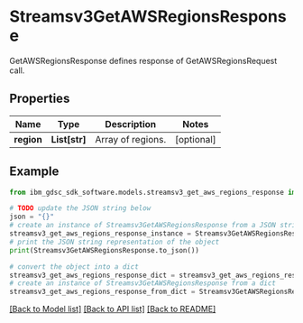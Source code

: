 # Streamsv3GetAWSRegionsResponse

GetAWSRegionsResponse defines response of GetAWSRegionsRequest call.

## Properties

Name | Type | Description | Notes
------------ | ------------- | ------------- | -------------
**region** | **List[str]** | Array of regions. | [optional] 

## Example

```python
from ibm_gdsc_sdk_software.models.streamsv3_get_aws_regions_response import Streamsv3GetAWSRegionsResponse

# TODO update the JSON string below
json = "{}"
# create an instance of Streamsv3GetAWSRegionsResponse from a JSON string
streamsv3_get_aws_regions_response_instance = Streamsv3GetAWSRegionsResponse.from_json(json)
# print the JSON string representation of the object
print(Streamsv3GetAWSRegionsResponse.to_json())

# convert the object into a dict
streamsv3_get_aws_regions_response_dict = streamsv3_get_aws_regions_response_instance.to_dict()
# create an instance of Streamsv3GetAWSRegionsResponse from a dict
streamsv3_get_aws_regions_response_from_dict = Streamsv3GetAWSRegionsResponse.from_dict(streamsv3_get_aws_regions_response_dict)
```
[[Back to Model list]](../README.md#documentation-for-models) [[Back to API list]](../README.md#documentation-for-api-endpoints) [[Back to README]](../README.md)


